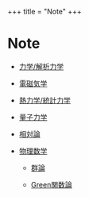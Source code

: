 +++
title = "Note"
+++


# Note

* [力学/解析力学](/AM/)

* [電磁気学](/EM/)

* [熱力学/統計力学](/TDSM/)

* [量子力学](/QM/)

* [相対論](/GR/)

* [物理数学](/MP/)

  + [群論](/GROUP/)

  + [Green関数論](/GREEN/)